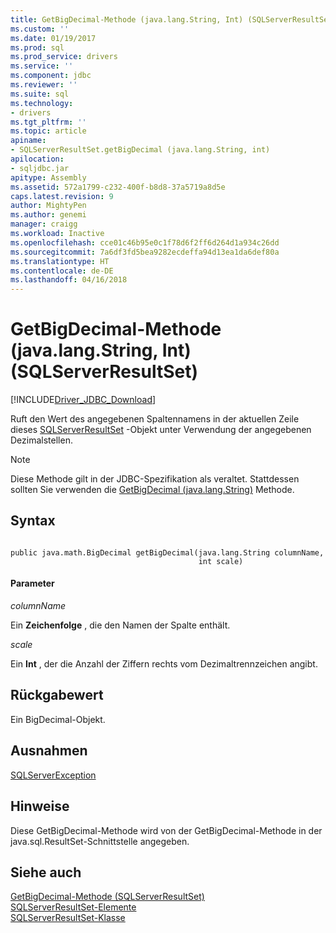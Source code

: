 ```yaml
---
title: GetBigDecimal-Methode (java.lang.String, Int) (SQLServerResultSet) | Microsoft Docs
ms.custom: ''
ms.date: 01/19/2017
ms.prod: sql
ms.prod_service: drivers
ms.service: ''
ms.component: jdbc
ms.reviewer: ''
ms.suite: sql
ms.technology:
- drivers
ms.tgt_pltfrm: ''
ms.topic: article
apiname:
- SQLServerResultSet.getBigDecimal (java.lang.String, int)
apilocation:
- sqljdbc.jar
apitype: Assembly
ms.assetid: 572a1799-c232-400f-b8d8-37a5719a8d5e
caps.latest.revision: 9
author: MightyPen
ms.author: genemi
manager: craigg
ms.workload: Inactive
ms.openlocfilehash: cce01c46b95e0c1f78d6f2ff6d264d1a934c26dd
ms.sourcegitcommit: 7a6df3fd5bea9282ecdeffa94d13ea1da6def80a
ms.translationtype: HT
ms.contentlocale: de-DE
ms.lasthandoff: 04/16/2018
---
```

# <a name="getbigdecimal-method-javalangstring-int-sqlserverresultset"></a>GetBigDecimal-Methode (java.lang.String, Int) (SQLServerResultSet)
[!INCLUDE[Driver_JDBC_Download](../../../includes/driver_jdbc_download.md)]

  Ruft den Wert des angegebenen Spaltennamens in der aktuellen Zeile dieses [SQLServerResultSet](../../../connect/jdbc/reference/sqlserverresultset-class.md) -Objekt unter Verwendung der angegebenen Dezimalstellen.  
  
> [!NOTE]  
>  Diese Methode gilt in der JDBC-Spezifikation als veraltet. Stattdessen sollten Sie verwenden die [GetBigDecimal (java.lang.String)](../../../connect/jdbc/reference/getbigdecimal-method-java-lang-string-sqlserverresultset.md) Methode.  
  
## <a name="syntax"></a>Syntax  
  
```  
  
public java.math.BigDecimal getBigDecimal(java.lang.String columnName,  
                                          int scale)  
```  
  
#### <a name="parameters"></a>Parameter  
 *columnName*  
  
 Ein **Zeichenfolge** , die den Namen der Spalte enthält.  
  
 *scale*  
  
 Ein **Int** , der die Anzahl der Ziffern rechts vom Dezimaltrennzeichen angibt.  
  
## <a name="return-value"></a>Rückgabewert  
 Ein BigDecimal-Objekt.  
  
## <a name="exceptions"></a>Ausnahmen  
 [SQLServerException](../../../connect/jdbc/reference/sqlserverexception-class.md)  
  
## <a name="remarks"></a>Hinweise  
 Diese GetBigDecimal-Methode wird von der GetBigDecimal-Methode in der java.sql.ResultSet-Schnittstelle angegeben.  
  
## <a name="see-also"></a>Siehe auch  
 [GetBigDecimal-Methode &#40;SQLServerResultSet&#41;](../../../connect/jdbc/reference/getbigdecimal-method-sqlserverresultset.md)   
 [SQLServerResultSet-Elemente](../../../connect/jdbc/reference/sqlserverresultset-members.md)   
 [SQLServerResultSet-Klasse](../../../connect/jdbc/reference/sqlserverresultset-class.md)  
  
  
